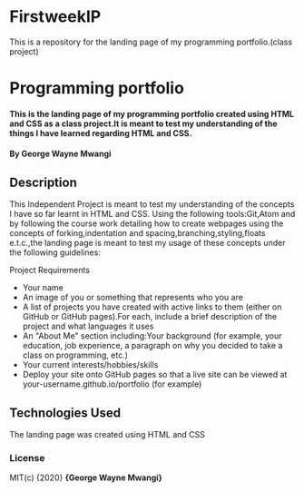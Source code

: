# FirstweekIP
This is a repository for the landing page of my programming portfolio.(class project)
# Programming portfolio
#### This is the landing page of my programming portfolio created using HTML and CSS as a class project.It is meant to test my understanding of the things I have learned regarding HTML and CSS. 
#### By George Wayne Mwangi
## Description
This Independent Project is meant to test my understanding of the concepts I have so far learnt in HTML and CSS. Using the following tools:Git,Atom and by following the course work detailing how to create webpages using the concepts of forking,indentation and spacing,branching,styling,floats e.t.c.,the landing page is meant to test my usage of these concepts under the following guidelines:

Project Requirements
* Your name
* An image of you or something that represents who you are
* A list of projects you have created with active links to them (either on GitHub or GitHub pages).For each, include a brief description of the project and what languages it uses
* An "About Me" section including:Your background (for example, your education, job experience, a paragraph on why you decided to take a class on programming, etc.)
* Your current interests/hobbies/skills
* Deploy your site onto GitHub pages so that a live site can be viewed at your-username.github.io/portfolio (for example) 
## Technologies Used
The landing page was created using HTML and CSS
### License
MIT(c) {2020} **{George Wayne Mwangi}**
